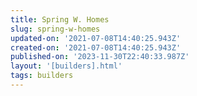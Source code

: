 ```yaml
---
title: Spring W. Homes
slug: spring-w-homes
updated-on: '2021-07-08T14:40:25.943Z'
created-on: '2021-07-08T14:40:25.943Z'
published-on: '2023-11-30T22:40:33.987Z'
layout: '[builders].html'
tags: builders
---
```



